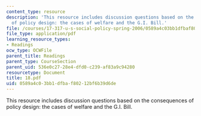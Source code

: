 ```yaml
---
content_type: resource
description: 'This resource includes discussion questions based on the consequences
  of policy design: the cases of welfare and the G.I. Bill.'
file: /courses/17-317-u-s-social-policy-spring-2006/0589a4c03bb1dfbaf80212bf6b39d6de_18.pdf
file_type: application/pdf
learning_resource_types:
- Readings
ocw_type: OCWFile
parent_title: Readings
parent_type: CourseSection
parent_uid: 536e0c27-28e4-dfd0-c239-af83a9c94280
resourcetype: Document
title: 18.pdf
uid: 0589a4c0-3bb1-dfba-f802-12bf6b39d6de
---
```

This resource includes discussion questions based on the consequences of policy design: the cases of welfare and the G.I. Bill.

